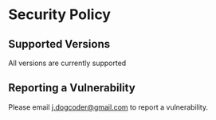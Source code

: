 # Security Policy

## Supported Versions

All versions are currently supported

## Reporting a Vulnerability

Please email j.dogcoder@gmail.com to report a vulnerability.
